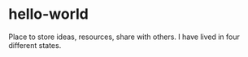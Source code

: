 # hello-world
Place to store ideas, resources, share with others. 
I have lived in four different states. 
